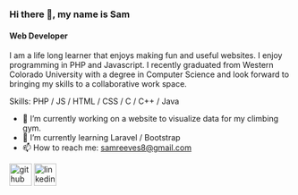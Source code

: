 ### Hi there 👋, my name is Sam
#### Web Developer
I am a life long learner that enjoys making fun and useful websites. I enjoy programming in PHP and Javascript. I recently graduated from Western Colorado University with a degree in Computer Science and look forward to bringing my skills to a collaborative work space.

Skills: PHP / JS / HTML / CSS / C / C++ / Java

- 🔭 I’m currently working on a website to visualize data for my climbing gym. 
- 🌱 I’m currently learning Laravel / Bootstrap 
- 📫 How to reach me: samreeves8@gmail.com 


[<img src='https://cdn.jsdelivr.net/npm/simple-icons@3.0.1/icons/github.svg' alt='github' height='40'>](https://github.com/samreeves8)  [<img src='https://cdn.jsdelivr.net/npm/simple-icons@3.0.1/icons/linkedin.svg' alt='linkedin' height='40'>](https://www.linkedin.com/in/samsreeves/)  
